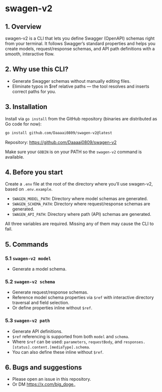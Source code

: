 # swagen-v2

## 1. Overview

swagen-v2 is a CLI that lets you define Swagger (OpenAPI) schemas right from your terminal. It follows Swagger’s standard properties and helps you create models, request/response schemas, and API path definitions with a smooth, interactive flow.

## 2. Why use this CLI?

- Generate Swagger schemas without manually editing files.
- Eliminate typos in $ref relative paths — the tool resolves and inserts correct paths for you.

## 3. Installation

Install via `go install` from the GitHub repository (binaries are distributed as Go code for now):

```bash
go install github.com/Daaaai0809/swagen-v2@latest
```

Repository: https://github.com/Daaaai0809/swagen-v2

Make sure your `GOBIN` is on your PATH so the `swagen-v2` command is available.

## 4. Before you start

Create a `.env` file at the root of the directory where you’ll use swagen-v2, based on `.env.example`.

- `SWAGEN_MODEL_PATH`: Directory where model schemas are generated.
- `SWAGEN_SCHEMA_PATH`: Directory where request/response schemas are generated.
- `SWAGEN_API_PATH`: Directory where path (API) schemas are generated.

All three variables are required. Missing any of them may cause the CLI to fail.

## 5. Commands

### 5.1 `swagen-v2 model`
- Generate a model schema.

### 5.2 `swagen-v2 schema`
- Generate request/response schemas.
- Reference model schema properties via `$ref` with interactive directory traversal and field selection.
- Or define properties inline without `$ref`.

### 5.3 `swagen-v2 path`
- Generate API definitions.
- `$ref` referencing is supported from both `model` and `schema`.
- Where `$ref` can be used: `parameters`, `requestBody`, and `responses.[status].content.[mediaType].schema`.
- You can also define these inline without `$ref`.

## 6. Bugs and suggestions

- Please open an issue in this repository.
- Or DM https://x.com/big_doge_
